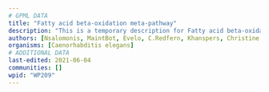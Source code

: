 ```yaml
---
# GPML DATA
title: "Fatty acid beta-oxidation meta-pathway"
description: "This is a temporary description for Fatty acid beta-oxidation meta-pathway"
authors: [Nsalomonis, MaintBot, Evelo, C.Redfern, Khanspers, Christine Chichester, Egonw, Eweitz, Mkutmon]
organisms: [Caenorhabditis elegans]
# ADDITIONAL DATA
last-edited: 2021-06-04
communities: []
wpid: "WP209"
---
```

